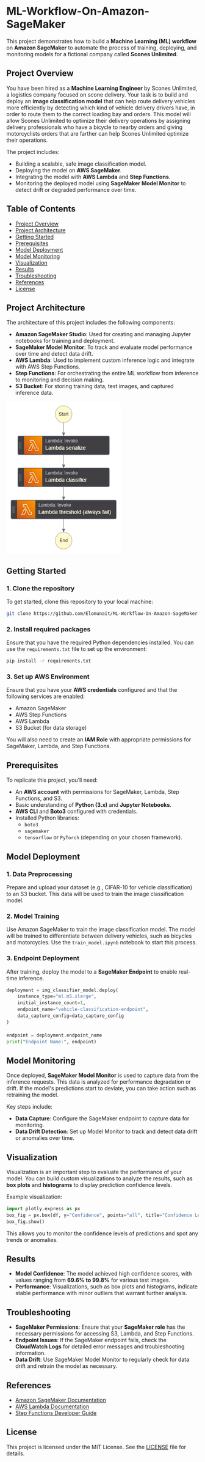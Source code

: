 # ML-Workflow-On-Amazon-SageMaker

This project demonstrates how to build a **Machine Learning (ML) workflow** on **Amazon SageMaker** to automate the process of training, deploying, and monitoring models for a fictional company called **Scones Unlimited**.

## Project Overview

You have been hired as a **Machine Learning Engineer** by Scones Unlimited, a logistics company focused on scone delivery. Your task is to build and deploy an **image classification model** that can help route delivery vehicles more efficiently by detecting which kind of vehicle delivery drivers have, in order to route them to the correct loading bay and orders. This model will allow Scones Unlimited to optimize their delivery operations by assigning delivery professionals who have a bicycle to nearby orders and giving motorcyclists orders that are farther can help Scones Unlimited optimize their operations.


The project includes:

- Building a scalable, safe image classification model.
- Deploying the model on **AWS SageMaker**.
- Integrating the model with **AWS Lambda** and **Step Functions**.
- Monitoring the deployed model using **SageMaker Model Monitor** to detect drift or degraded performance over time.

## Table of Contents
- [Project Overview](#project-overview)
- [Project Architecture](#project-architecture)
- [Getting Started](#getting-started)
- [Prerequisites](#prerequisites)
- [Model Deployment](#model-deployment)
- [Model Monitoring](#model-monitoring)
- [Visualization](#visualization)
- [Results](#results)
- [Troubleshooting](#troubleshooting)
- [References](#references)
- [License](#license)

## Project Architecture

The architecture of this project includes the following components:

- **Amazon SageMaker Studio**: Used for creating and managing Jupyter notebooks for training and deployment.
- **SageMaker Model Monitor**: To track and evaluate model performance over time and detect data drift.
- **AWS Lambda**: Used to implement custom inference logic and integrate with AWS Step Functions.
- **Step Functions**: For orchestrating the entire ML workflow from inference to monitoring and decision making.
- **S3 Bucket**: For storing training data, test images, and captured inference data.

![Architecture](https://github.com/Elomunait/ML-Workflow-On-Amazon-SageMaker/blob/main/stepfunctions_graph.png)

## Getting Started

### 1. Clone the repository

To get started, clone this repository to your local machine:

```bash
git clone https://github.com/Elomunait/ML-Workflow-On-Amazon-SageMaker.git
```

### 2. Install required packages

Ensure that you have the required Python dependencies installed. You can use the `requirements.txt` file to set up the environment:

```bash
pip install -r requirements.txt
```

### 3. Set up AWS Environment

Ensure that you have your **AWS credentials** configured and that the following services are enabled:

- Amazon SageMaker
- AWS Step Functions
- AWS Lambda
- S3 Bucket (for data storage)

You will also need to create an **IAM Role** with appropriate permissions for SageMaker, Lambda, and Step Functions.

## Prerequisites

To replicate this project, you’ll need:

- An **AWS account** with permissions for SageMaker, Lambda, Step Functions, and S3.
- Basic understanding of **Python (3.x)** and **Jupyter Notebooks**.
- **AWS CLI** and **Boto3** configured with credentials.
- Installed Python libraries:
  - `boto3`
  - `sagemaker`
  - `tensorflow` or `PyTorch` (depending on your chosen framework).

## Model Deployment

### 1. Data Preprocessing

Prepare and upload your dataset (e.g., CIFAR-10 for vehicle classification) to an S3 bucket. This data will be used to train the image classification model.

### 2. Model Training

Use Amazon SageMaker to train the image classification model. The model will be trained to differentiate between delivery vehicles, such as bicycles and motorcycles. Use the `train_model.ipynb` notebook to start this process.

### 3. Endpoint Deployment

After training, deploy the model to a **SageMaker Endpoint** to enable real-time inference.

```python
deployment = img_classifier_model.deploy(
    instance_type="ml.m5.xlarge",
    initial_instance_count=1,
    endpoint_name="vehicle-classification-endpoint",
    data_capture_config=data_capture_config
)

endpoint = deployment.endpoint_name
print("Endpoint Name:", endpoint)
```

## Model Monitoring

Once deployed, **SageMaker Model Monitor** is used to capture data from the inference requests. This data is analyzed for performance degradation or drift. If the model's predictions start to deviate, you can take action such as retraining the model.

Key steps include:

- **Data Capture**: Configure the SageMaker endpoint to capture data for monitoring.
- **Data Drift Detection**: Set up Model Monitor to track and detect data drift or anomalies over time.

## Visualization

Visualization is an important step to evaluate the performance of your model. You can build custom visualizations to analyze the results, such as **box plots** and **histograms** to display prediction confidence levels.

Example visualization:

```python
import plotly.express as px
box_fig = px.box(df, y="Confidence", points="all", title="Confidence Level Distribution")
box_fig.show()
```

This allows you to monitor the confidence levels of predictions and spot any trends or anomalies.

## Results

- **Model Confidence**: The model achieved high confidence scores, with values ranging from **69.6% to 99.8%** for various test images.
- **Performance**: Visualizations, such as box plots and histograms, indicate stable performance with minor outliers that warrant further analysis.

## Troubleshooting

- **SageMaker Permissions**: Ensure that your **SageMaker role** has the necessary permissions for accessing S3, Lambda, and Step Functions.
- **Endpoint Issues**: If the SageMaker endpoint fails, check the **CloudWatch Logs** for detailed error messages and troubleshooting information.
- **Data Drift**: Use SageMaker Model Monitor to regularly check for data drift and retrain the model as necessary.

## References

- [Amazon SageMaker Documentation](https://docs.aws.amazon.com/sagemaker/latest/dg/whatis.html)
- [AWS Lambda Documentation](https://aws.amazon.com/lambda/)
- [Step Functions Developer Guide](https://docs.aws.amazon.com/step-functions/latest/dg/welcome.html)

## License

This project is licensed under the MIT License. See the [LICENSE](https://github.com/Elomunait/ML-Workflow-On-Amazon-SageMaker/blob/main/LICENSE) file for details.
